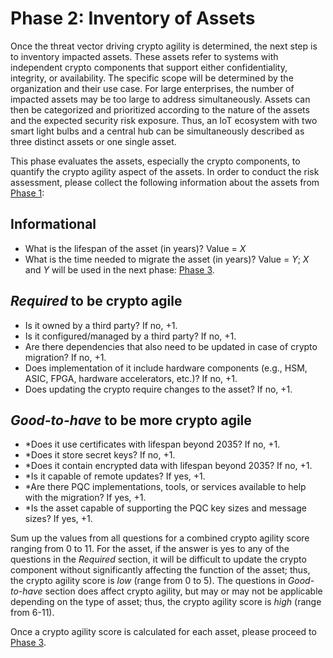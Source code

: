 # Phase 2: Inventory of Assets
Once the threat vector driving crypto agility is determined, the next step is to inventory impacted assets. These assets refer to systems with independent crypto components that support either confidentiality, integrity, or availability. The specific scope will be determined by the organization and their use case. For large enterprises, the number of impacted assets may be too large to address simultaneously. Assets can then be categorized and prioritized according to the nature of the assets and the expected security risk exposure. Thus, an IoT ecosystem with two smart light bulbs and a central hub can be simultaneously described as three distinct assets or one single asset.

This phase evaluates the assets, especially the crypto components, to quantify the crypto agility aspect of the assets. In order to conduct the risk assessment, please collect the following information about the assets from [Phase 1](https://github.com/comcast/CARAF/tree/main/Phase%201%3A%20Identify%20Threats):

## Informational
- What is the lifespan of the asset (in years)? Value = $X$
- What is the time needed to migrate the asset (in years)? Value = $Y$;
$X$ and $Y$ will be used in the next phase: [Phase 3](https://github.com/comcast/CARAF/tree/main/Phase%203%3A%20Risk%20Estimation).

## _Required_ to be crypto agile
- Is it owned by a third party? If no, +1.
- Is it configured/managed by a third party? If no, +1.
- Are there dependencies that also need to be updated in case of crypto migration? If no, +1.
- Does implementation of it include hardware components (e.g., HSM, ASIC, FPGA, hardware accelerators, etc.)? If no, +1.
- Does updating the crypto require changes to the asset? If no, +1.

## _Good-to-have_ to be more crypto agile
- *Does it use certificates with lifespan beyond 2035? If no, +1.
- *Does it store secret keys? If no, +1.
- *Does it contain encrypted data with lifespan beyond 2035? If no, +1.
- *Is it capable of remote updates? If yes, +1.
- *Are there PQC implementations, tools, or services available to help with the migration? If yes, +1.
- *Is the asset capable of supporting the PQC key sizes and message sizes? If yes, +1.

Sum up the values from all questions for a combined crypto agility score ranging from 0 to 11. For the asset, if the answer is yes to any of the questions in the _Required_ section, it will be difficult to update the crypto component without significantly affecting the function of the asset; thus, the crypto agility score is _low_ (range from 0 to 5). The questions in _Good-to-have_ section does affect crypto agility, but may or may not be applicable depending on the type of asset; thus, the crypto agility score is _high_ (range from 6-11).

Once a crypto agility score is calculated for each asset, please proceed to [Phase 3](https://github.com/comcast/CARAF/tree/main/Phase%203%3A%20Risk%20Estimation).
